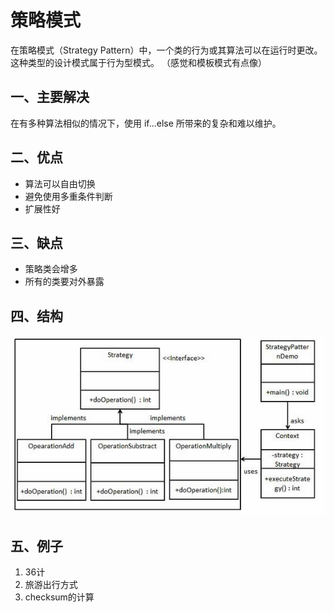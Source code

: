 # 策略模式
在策略模式（Strategy Pattern）中，一个类的行为或其算法可以在运行时更改。这种类型的设计模式属于行为型模式。
（感觉和模板模式有点像）
## 一、主要解决
在有多种算法相似的情况下，使用 if...else 所带来的复杂和难以维护。

## 二、优点
+ 算法可以自由切换
+ 避免使用多重条件判断
+ 扩展性好

## 三、缺点
+ 策略类会增多
+ 所有的类要对外暴露

## 四、结构

![image](../images/strategy.png)

## 五、例子

1. 36计
2. 旅游出行方式
3. checksum的计算